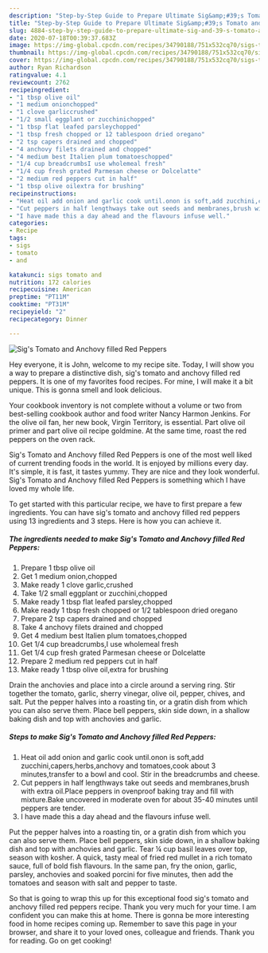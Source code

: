 ```yaml
---
description: "Step-by-Step Guide to Prepare Ultimate Sig&amp;#39;s Tomato and Anchovy filled Red Peppers"
title: "Step-by-Step Guide to Prepare Ultimate Sig&amp;#39;s Tomato and Anchovy filled Red Peppers"
slug: 4884-step-by-step-guide-to-prepare-ultimate-sig-and-39-s-tomato-and-anchovy-filled-red-peppers
date: 2020-07-18T00:39:37.683Z
image: https://img-global.cpcdn.com/recipes/34790188/751x532cq70/sigs-tomato-and-anchovy-filled-red-peppers-recipe-main-photo.jpg
thumbnail: https://img-global.cpcdn.com/recipes/34790188/751x532cq70/sigs-tomato-and-anchovy-filled-red-peppers-recipe-main-photo.jpg
cover: https://img-global.cpcdn.com/recipes/34790188/751x532cq70/sigs-tomato-and-anchovy-filled-red-peppers-recipe-main-photo.jpg
author: Ryan Richardson
ratingvalue: 4.1
reviewcount: 2762
recipeingredient:
- "1 tbsp olive oil"
- "1 medium onionchopped"
- "1 clove garliccrushed"
- "1/2 small eggplant or zucchinichopped"
- "1 tbsp flat leafed parsleychopped"
- "1 tbsp fresh chopped or 12 tablespoon dried oregano"
- "2 tsp capers drained and chopped"
- "4 anchovy filets drained and chopped"
- "4 medium best Italien plum tomatoeschopped"
- "1/4 cup breadcrumbsI use wholemeal fresh"
- "1/4 cup fresh grated Parmesan cheese or Dolcelatte"
- "2 medium red peppers cut in half"
- "1 tbsp olive oilextra for brushing"
recipeinstructions:
- "Heat oil add onion and garlic cook until.onon is soft,add zucchini,capers,herbs,anchovy and tomatoes,cook about 3 minutes,transfer to a bowl and cool. Stir in the breadcrumbs and cheese."
- "Cut peppers in half lengthways take out seeds and membranes,brush with extra oil.Place peppers in ovenproof baking tray and fill with mixture.Bake uncovered in moderate oven for about 35-40 minutes until peppers are tender."
- "I have made this a day ahead and the flavours infuse well."
categories:
- Recipe
tags:
- sigs
- tomato
- and

katakunci: sigs tomato and 
nutrition: 172 calories
recipecuisine: American
preptime: "PT11M"
cooktime: "PT31M"
recipeyield: "2"
recipecategory: Dinner

---
```



![Sig&#39;s Tomato and Anchovy filled Red Peppers](https://img-global.cpcdn.com/recipes/34790188/751x532cq70/sigs-tomato-and-anchovy-filled-red-peppers-recipe-main-photo.jpg)

Hey everyone, it is John, welcome to my recipe site. Today, I will show you a way to prepare a distinctive dish, sig&#39;s tomato and anchovy filled red peppers. It is one of my favorites food recipes. For mine, I will make it a bit unique. This is gonna smell and look delicious.

Your cookbook inventory is not complete without a volume or two from best-selling cookbook author and food writer Nancy Harmon Jenkins. For the olive oil fan, her new book, Virgin Territory, is essential. Part olive oil primer and part olive oil recipe goldmine. At the same time, roast the red peppers on the oven rack.

Sig&#39;s Tomato and Anchovy filled Red Peppers is one of the most well liked of current trending foods in the world. It is enjoyed by millions every day. It's simple, it is fast, it tastes yummy. They are nice and they look wonderful. Sig&#39;s Tomato and Anchovy filled Red Peppers is something which I have loved my whole life.


To get started with this particular recipe, we have to first prepare a few ingredients. You can have sig&#39;s tomato and anchovy filled red peppers using 13 ingredients and 3 steps. Here is how you can achieve it.

<!--inarticleads1-->

##### The ingredients needed to make Sig&#39;s Tomato and Anchovy filled Red Peppers:

1. Prepare 1 tbsp olive oil
1. Get 1 medium onion,chopped
1. Make ready 1 clove garlic,crushed
1. Take 1/2 small eggplant or zucchini,chopped
1. Make ready 1 tbsp flat leafed parsley,chopped
1. Make ready 1 tbsp fresh chopped or 1/2 tablespoon dried oregano
1. Prepare 2 tsp capers drained and chopped
1. Take 4 anchovy filets drained and chopped
1. Get 4 medium best Italien plum tomatoes,chopped
1. Get 1/4 cup breadcrumbs,I use wholemeal fresh
1. Get 1/4 cup fresh grated Parmesan cheese or Dolcelatte
1. Prepare 2 medium red peppers cut in half
1. Make ready 1 tbsp olive oil,extra for brushing


Drain the anchovies and place into a circle around a serving ring. Stir together the tomato, garlic, sherry vinegar, olive oil, pepper, chives, and salt. Put the pepper halves into a roasting tin, or a gratin dish from which you can also serve them. Place bell peppers, skin side down, in a shallow baking dish and top with anchovies and garlic. 

<!--inarticleads2-->

##### Steps to make Sig&#39;s Tomato and Anchovy filled Red Peppers:

1. Heat oil add onion and garlic cook until.onon is soft,add zucchini,capers,herbs,anchovy and tomatoes,cook about 3 minutes,transfer to a bowl and cool. Stir in the breadcrumbs and cheese.
1. Cut peppers in half lengthways take out seeds and membranes,brush with extra oil.Place peppers in ovenproof baking tray and fill with mixture.Bake uncovered in moderate oven for about 35-40 minutes until peppers are tender.
1. I have made this a day ahead and the flavours infuse well.


Put the pepper halves into a roasting tin, or a gratin dish from which you can also serve them. Place bell peppers, skin side down, in a shallow baking dish and top with anchovies and garlic. Tear ¼ cup basil leaves over top, season with kosher. A quick, tasty meal of fried red mullet in a rich tomato sauce, full of bold fish flavours. In the same pan, fry the onion, garlic, parsley, anchovies and soaked porcini for five minutes, then add the tomatoes and season with salt and pepper to taste. 

So that is going to wrap this up for this exceptional food sig&#39;s tomato and anchovy filled red peppers recipe. Thank you very much for your time. I am confident you can make this at home. There is gonna be more interesting food in home recipes coming up. Remember to save this page in your browser, and share it to your loved ones, colleague and friends. Thank you for reading. Go on get cooking!
